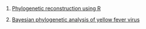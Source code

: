 
1. [Phylogenetic reconstruction using R](Lab1.md)

2. [Bayesian phylogenetic analysis of yellow fever virus](Lab2.md)

